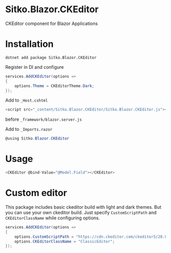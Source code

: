 # Sitko.Blazor.CKEditor

CKEditor component for Blazor Applications

# Installation

```
dotnet add package Sitko.Blazor.CKEditor
```

Register in DI and configure

```c#
services.AddCKEditor(options =>
{
    options.Theme = CKEditorTheme.Dark;
});
```

Add to `_Host.cshtml`
```c#
<script src="_content/Sitko.Blazor.CKEditor/Sitko.Blazor.CKEditor.js"></script>
```
before `_framework/blazor.server.js`

Add to `_Imports.razor`

```c#
@using Sitko.Blazor.CKEditor
```

# Usage

```c#
<CKEditor @bind-Value="@Model.Field"></CKEditor>
```

# Custom editor

This package includes basic ckeditor build with light and dark themes. But you can use your own ckeditor build. Just specify `CustomScriptPath` and `CKEditorClassName` while configuring options.

```c#
services.AddCKEditor(options =>
{
    options.CustomScriptPath = "https://cdn.ckeditor.com/ckeditor5/28.0.0/classic/ckeditor.js";
    options.CKEditorClassName = "ClassicEditor";
});
```


